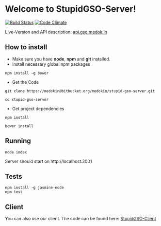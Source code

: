 Welcome to StupidGSO-Server!
====================

[![Build Status](https://travis-ci.org/medokin/stupid-gso-server.png?branch=master)](https://travis-ci.org/medokin/stupid-gso-server)
[![Code Climate](https://codeclimate.com/github/medokin/stupid-gso-server.png)](https://codeclimate.com/github/medokin/stupid-gso-server)

Live-Version and API description: [api.gso.medok.in][2]

How to install
---------

- Make sure you have **node**, **npm** and **git** installed.
- Install necessary global npm packages

```
npm install -g bower
```
- Get the Code

```
git clone https://medokin@bitbucket.org/medokin/stupid-gso-server.git

cd stupid-gso-server
```

- Get project dependencies

```
npm install

bower install
```


Running
---------
```
node index
```
Server should start on http://localhost:3001

Tests
---------
```
npm install -g jasmine-node
npm test
```

Client
---------
You can also use our client. The code can be found here: [StupidGSO-Client][1]



  [1]: https://github.com/medokin/stupid-gso-client
  [2]: http://api.gso.medok.in

